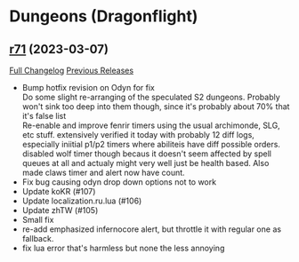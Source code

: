 # <DBM> Dungeons (Dragonflight)

## [r71](https://github.com/DeadlyBossMods/DBM-Dungeons/tree/r71) (2023-03-07)
[Full Changelog](https://github.com/DeadlyBossMods/DBM-Dungeons/compare/r70...r71) [Previous Releases](https://github.com/DeadlyBossMods/DBM-Dungeons/releases)

- Bump hotfix revision on Odyn for fix  
    Do some slight re-arranging of the speculated S2 dungeons. Probably won't sink too deep into them though, since it's probably about 70% that it's false list  
    Re-enable and improve fenrir timers using the usual archimonde, SLG, etc stuff. extensively verified it today with probably 12 diff logs, especially iniitial p1/p2 timers where abiliteis have diff possible orders.  disabled wolf timer though becaus it doesn't seem affected by spell queues at all and actualy might very well just be health based. Also made claws timer and alert now have count.  
- Fix bug causing odyn drop down options not to work  
- Update koKR (#107)  
- Update localization.ru.lua (#106)  
- Update zhTW (#105)  
- Small fix  
- re-add emphasized infernocore alert, but throttle it with regular one as fallback.  
- fix lua error that's harmless but none the less annoying  
